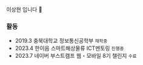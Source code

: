 이상현 입니다 👋

### 활동

- 2019.3 충북대학교 정보통신공학부 `재학중`
- 2023.4 한이음 스마트해상물류 ICT멘토링 `진행중`
- 2023.7 네이버 부스트캠프 웹・모바일 8기 챌린지 `수료`

<!--
**dgh06175/dgh06175** is a ✨ _special_ ✨ repository because its `README.md` (this file) appears on your GitHub profile.

Here are some ideas to get you started:

- 🔭 I’m currently working on ...
- 🌱 I’m currently learning ...
- 👯 I’m looking to collaborate on ...
- 🤔 I’m looking for help with ...
- 💬 Ask me about ...
- 📫 How to reach me: ...
- 😄 Pronouns: ...
- ⚡ Fun fact: ...
-->
